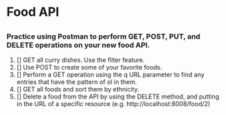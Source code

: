 # Food API
##
### Practice using Postman to perform GET, POST, PUT, and DELETE operations on your new food API.

1. [] GET all curry dishes. Use the filter feature.
1. [] Use POST to create some of your favorite foods.
1. [] Perform a GET operation using the q URL parameter to find any entries that have the pattern of ol in them.
1. [] GET all foods and sort them by ethnicity.
1. [] Delete a food from the API by using the DELETE method, and putting in the URL of a specific resource (e.g. http://localhost:8008/food/2)